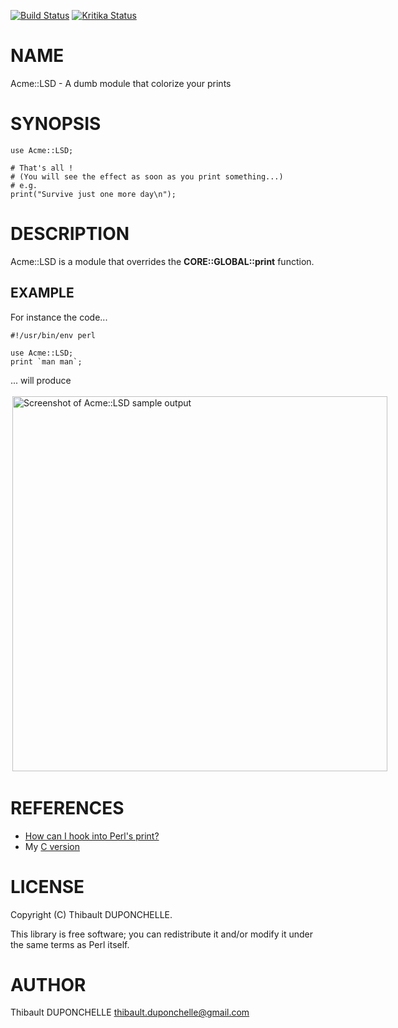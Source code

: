 [![Build Status](https://travis-ci.org/thibaultduponchelle/Acme-LSD.svg?branch=master)](https://travis-ci.org/thibaultduponchelle/Acme-LSD) [![Kritika Status](https://kritika.io/users/thibaultduponchelle/repos/thibaultduponchelle+Acme-LSD/heads/master/status.svg)](https://kritika.io/users/thibaultduponchelle/repos/thibaultduponchelle+Acme-LSD)
# NAME

Acme::LSD - A dumb module that colorize your prints

# SYNOPSIS

    use Acme::LSD;

    # That's all ! 
    # (You will see the effect as soon as you print something...)
    # e.g. 
    print("Survive just one more day\n");

# DESCRIPTION

Acme::LSD is a module that overrides the **CORE::GLOBAL::print** function.

## EXAMPLE

For instance the code...

    #!/usr/bin/env perl 

    use Acme::LSD;
    print `man man`;

... will produce 

<div>
    <div style="display: flex">
    <div style="margin: 3px; flex: 1 1 50%">
    <img alt="Screenshot of Acme::LSD sample output" src="https://raw.githubusercontent.com/thibaultduponchelle/Acme-LSD/master/acmelsd.png" style="max-width: 100%" width="600">
    </div>
    </div>
</div>

# REFERENCES

- [How can I hook into Perl's print?](https://stackoverflow.com/questions/387702/how-can-i-hook-into-perls-print/388211#388211)
- My [C version](https://github.com/thibaultduponchelle/lsd)

# LICENSE

Copyright (C) Thibault DUPONCHELLE.

This library is free software; you can redistribute it and/or modify
it under the same terms as Perl itself.

# AUTHOR

Thibault DUPONCHELLE <thibault.duponchelle@gmail.com>
